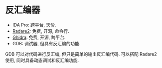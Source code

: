 # 反汇编器

- IDA Pro: 跨平台, 天价.
- [Radare2](https://github.com/radareorg/radare2): 免费, 开源, 命令行.
- [Ghidra](https://github.com/NationalSecurityAgency/ghidra): 免费, 开源, 跨平台.
- GDB: 调试器, 但具有反汇编的功能.

GDB 可以对代码进行反汇编, 但只是简单的输出反汇编代码. 可以搭配 Radare2 使用, 同时具备动态调试和反汇编功能.  
